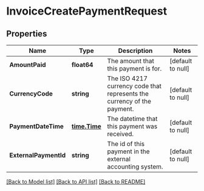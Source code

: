 # InvoiceCreatePaymentRequest

## Properties
Name | Type | Description | Notes
------------ | ------------- | ------------- | -------------
**AmountPaid** | **float64** | The amount that this payment is for. | [default to null]
**CurrencyCode** | **string** | The ISO 4217 currency code that represents the currency of the payment. | [default to null]
**PaymentDateTime** | [**time.Time**](time.Time.md) | The datetime that this payment was received. | [default to null]
**ExternalPaymentId** | **string** | The id of this payment in the external accounting system. | [default to null]

[[Back to Model list]](../README.md#documentation-for-models) [[Back to API list]](../README.md#documentation-for-api-endpoints) [[Back to README]](../README.md)

